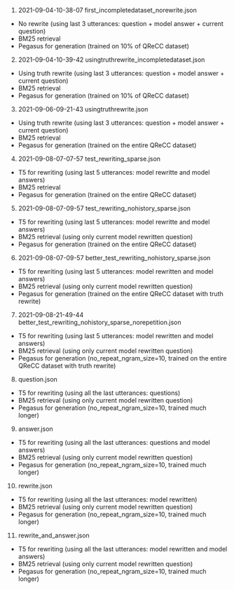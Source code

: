 1. 2021-09-04-10-38-07	first_incompletedataset_norewrite.json

- No rewrite (using last 3 utterances: question + model answer + current question)
- BM25 retrieval
- Pegasus for generation (trained on 10% of QReCC dataset)

2. 2021-09-04-10-39-42	usingtruthrewrite_incompletedataset.json

- Using truth rewrite (using last 3 utterances: question + model answer + current question)
- BM25 retrieval
- Pegasus for generation (trained on 10% of QReCC dataset)

3. 2021-09-06-09-21-43	usingtruthrewrite.json

- Using truth rewrite (using last 3 utterances: question + model answer + current question)
- BM25 retrieval
- Pegasus for generation (trained on the entire QReCC dataset)

4. 2021-09-08-07-07-57	test_rewriting_sparse.json

- T5 for rewriting (using last 5 utterances: model rewritte and model answers)
- BM25 retrieval
- Pegasus for generation (trained on the entire QReCC dataset)

5. 2021-09-08-07-09-57	test_rewriting_nohistory_sparse.json

- T5 for rewriting (using last 5 utterances: model rewritte and model answers)
- BM25 retrieval (using only current model rewritten question)
- Pegasus for generation (trained on the entire QReCC dataset)

6. 2021-09-08-07-09-57	better_test_rewriting_nohistory_sparse.json

- T5 for rewriting (using last 5 utterances: model rewritten and model answers)
- BM25 retrieval (using only current model rewritten question)
- Pegasus for generation (trained on the entire QReCC dataset with truth rewrite)

7. 2021-09-08-21-49-44	better_test_rewriting_nohistory_sparse_norepetition.json

- T5 for rewriting (using last 5 utterances: model rewritten and model answers)
- BM25 retrieval (using only current model rewritten question)
- Pegasus for generation (no_repeat_ngram_size=10, trained on the entire QReCC dataset with truth rewrite)

8. question.json

- T5 for rewriting (using all the last utterances: questions)
- BM25 retrieval (using only current model rewritten question)
- Pegasus for generation (no_repeat_ngram_size=10, trained much longer)

9. answer.json

- T5 for rewriting (using all the last utterances: questions and model answers)
- BM25 retrieval (using only current model rewritten question)
- Pegasus for generation (no_repeat_ngram_size=10, trained much longer)

10. rewrite.json

- T5 for rewriting (using all the last utterances: model rewritten)
- BM25 retrieval (using only current model rewritten question)
- Pegasus for generation (no_repeat_ngram_size=10, trained much longer)

11. rewrite_and_answer.json

- T5 for rewriting (using all the last utterances: model rewritten and model answers)
- BM25 retrieval (using only current model rewritten question)
- Pegasus for generation (no_repeat_ngram_size=10, trained much longer)
